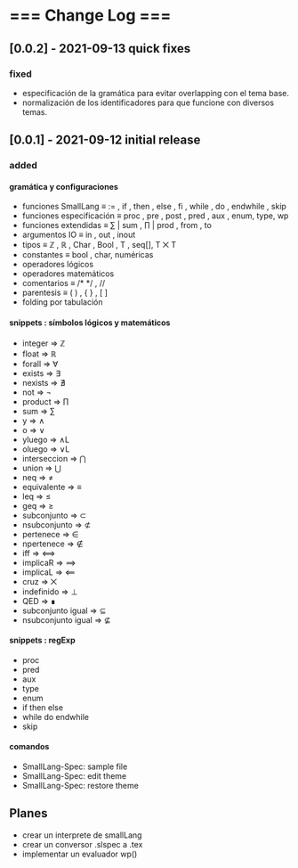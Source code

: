 # === Change Log === #

## [0.0.2] - 2021-09-13 quick fixes
### fixed ###
- especificación de la gramática para evitar overlapping con el tema base.
- normalización de los identificadores para que funcione con diversos temas.

## [0.0.1] - 2021-09-12 initial release 
### added ###
#### gramática y configuraciones

- funciones SmallLang ≡ := , if , then , else , fi , while , do , endwhile , skip 
- funciones especificación ≡ proc ,  pre , post , pred , aux , enum, type, wp
- funciones extendidas ≡ ∑ | sum , ∏ | prod , from , to
- argumentos IO ≡  in , out , inout
- tipos ≡ ℤ , ℝ , Char , Bool , T , seq[], T ⨉ T
- constantes ≡ bool , char, numéricas
- operadores lógicos
- operadores matemáticos
- comentarios ≡ /*  */ , //
- parentesis ≡ ( ) , { } , [ ]
- folding por tabulación

#### snippets : símbolos lógicos y matemáticos

- integer       =>   ℤ
- float         =>   ℝ
- forall        =>   ∀
- exists        =>   ∃
- nexists       =>   ∄
- not           =>   ¬
- product       =>   ∏
- sum           =>   ∑
- y             =>   ∧
- o             =>   ∨
- yluego        =>   ∧L
- oluego        =>   ∨L
- interseccion  =>   ⋂
- union         =>   ⋃
- neq           =>   ≠
- equivalente   =>   ≡
- leq           =>   ≤ 
- geq           =>   ≥
- subconjunto   =>   ⊂
- nsubconjunto  =>   ⊄
- pertenece     =>   ∈
- npertenece    =>   ∉
- iff           =>   ⟺
- implicaR      =>   ⟹
- implicaL      =>   ⟸
- cruz          =>   ⨉
- indefinido    =>   ⊥
- QED           =>   ∎
- subconjunto igual  =>  ⊆ 
- nsubconjunto igual =>  ⊈

#### snippets : regExp

- proc
- pred
- aux
- type
- enum
- if then else
- while do endwhile
- skip 

#### comandos

- SmallLang-Spec: sample file 
- SmallLang-Spec: edit theme 
- SmallLang-Spec: restore theme 
      
## Planes 
- crear un interprete de smallLang
- crear un conversor .slspec a .tex
- implementar un evaluador wp()
